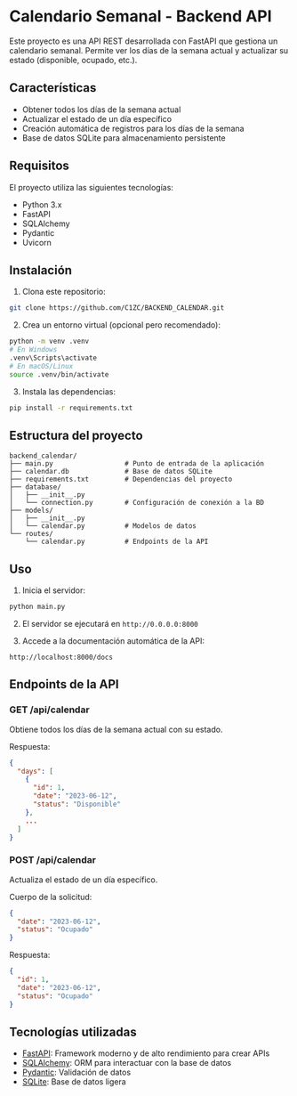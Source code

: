 # Calendario Semanal - Backend API

Este proyecto es una API REST desarrollada con FastAPI que gestiona un calendario semanal. Permite ver los días de la semana actual y actualizar su estado (disponible, ocupado, etc.).

## Características

- Obtener todos los días de la semana actual
- Actualizar el estado de un día específico
- Creación automática de registros para los días de la semana
- Base de datos SQLite para almacenamiento persistente

## Requisitos

El proyecto utiliza las siguientes tecnologías:
- Python 3.x
- FastAPI
- SQLAlchemy
- Pydantic
- Uvicorn

## Instalación

1. Clona este repositorio:
```bash
git clone https://github.com/C1ZC/BACKEND_CALENDAR.git
```

2. Crea un entorno virtual (opcional pero recomendado):
```bash
python -m venv .venv
# En Windows
.venv\Scripts\activate
# En macOS/Linux
source .venv/bin/activate
```

3. Instala las dependencias:
```bash
pip install -r requirements.txt
```

## Estructura del proyecto

```
backend_calendar/
├── main.py                  # Punto de entrada de la aplicación
├── calendar.db              # Base de datos SQLite
├── requirements.txt         # Dependencias del proyecto
├── database/
│   ├── __init__.py
│   └── connection.py        # Configuración de conexión a la BD
├── models/
│   ├── __init__.py
│   └── calendar.py          # Modelos de datos
└── routes/
    └── calendar.py          # Endpoints de la API
```

## Uso

1. Inicia el servidor:
```bash
python main.py
```

2. El servidor se ejecutará en `http://0.0.0.0:8000`

3. Accede a la documentación automática de la API:
```
http://localhost:8000/docs
```

## Endpoints de la API

### GET /api/calendar
Obtiene todos los días de la semana actual con su estado.

Respuesta:
```json
{
  "days": [
    {
      "id": 1,
      "date": "2023-06-12",
      "status": "Disponible"
    },
    ...
  ]
}
```

### POST /api/calendar
Actualiza el estado de un día específico.

Cuerpo de la solicitud:
```json
{
  "date": "2023-06-12",
  "status": "Ocupado"
}
```

Respuesta:
```json
{
  "id": 1,
  "date": "2023-06-12",
  "status": "Ocupado"
}
```

## Tecnologías utilizadas

- [FastAPI](https://fastapi.tiangolo.com/): Framework moderno y de alto rendimiento para crear APIs
- [SQLAlchemy](https://www.sqlalchemy.org/): ORM para interactuar con la base de datos
- [Pydantic](https://pydantic-docs.helpmanual.io/): Validación de datos
- [SQLite](https://www.sqlite.org/): Base de datos ligera
